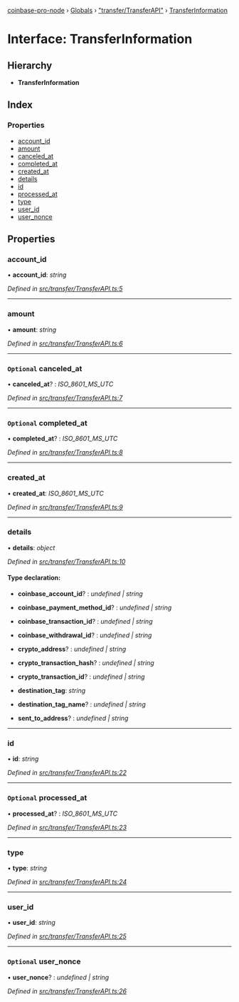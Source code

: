 [coinbase-pro-node](../README.md) › [Globals](../globals.md) › ["transfer/TransferAPI"](../modules/_transfer_transferapi_.md) › [TransferInformation](_transfer_transferapi_.transferinformation.md)

# Interface: TransferInformation

## Hierarchy

- **TransferInformation**

## Index

### Properties

- [account_id](_transfer_transferapi_.transferinformation.md#account_id)
- [amount](_transfer_transferapi_.transferinformation.md#amount)
- [canceled_at](_transfer_transferapi_.transferinformation.md#optional-canceled_at)
- [completed_at](_transfer_transferapi_.transferinformation.md#optional-completed_at)
- [created_at](_transfer_transferapi_.transferinformation.md#created_at)
- [details](_transfer_transferapi_.transferinformation.md#details)
- [id](_transfer_transferapi_.transferinformation.md#id)
- [processed_at](_transfer_transferapi_.transferinformation.md#optional-processed_at)
- [type](_transfer_transferapi_.transferinformation.md#type)
- [user_id](_transfer_transferapi_.transferinformation.md#user_id)
- [user_nonce](_transfer_transferapi_.transferinformation.md#optional-user_nonce)

## Properties

### account_id

• **account_id**: _string_

_Defined in [src/transfer/TransferAPI.ts:5](https://github.com/bennyn/coinbase-pro-node/blob/89f41a9/src/transfer/TransferAPI.ts#L5)_

---

### amount

• **amount**: _string_

_Defined in [src/transfer/TransferAPI.ts:6](https://github.com/bennyn/coinbase-pro-node/blob/89f41a9/src/transfer/TransferAPI.ts#L6)_

---

### `Optional` canceled_at

• **canceled_at**? : _ISO_8601_MS_UTC_

_Defined in [src/transfer/TransferAPI.ts:7](https://github.com/bennyn/coinbase-pro-node/blob/89f41a9/src/transfer/TransferAPI.ts#L7)_

---

### `Optional` completed_at

• **completed_at**? : _ISO_8601_MS_UTC_

_Defined in [src/transfer/TransferAPI.ts:8](https://github.com/bennyn/coinbase-pro-node/blob/89f41a9/src/transfer/TransferAPI.ts#L8)_

---

### created_at

• **created_at**: _ISO_8601_MS_UTC_

_Defined in [src/transfer/TransferAPI.ts:9](https://github.com/bennyn/coinbase-pro-node/blob/89f41a9/src/transfer/TransferAPI.ts#L9)_

---

### details

• **details**: _object_

_Defined in [src/transfer/TransferAPI.ts:10](https://github.com/bennyn/coinbase-pro-node/blob/89f41a9/src/transfer/TransferAPI.ts#L10)_

#### Type declaration:

- **coinbase_account_id**? : _undefined | string_

- **coinbase_payment_method_id**? : _undefined | string_

- **coinbase_transaction_id**? : _undefined | string_

- **coinbase_withdrawal_id**? : _undefined | string_

- **crypto_address**? : _undefined | string_

- **crypto_transaction_hash**? : _undefined | string_

- **crypto_transaction_id**? : _undefined | string_

- **destination_tag**: _string_

- **destination_tag_name**? : _undefined | string_

- **sent_to_address**? : _undefined | string_

---

### id

• **id**: _string_

_Defined in [src/transfer/TransferAPI.ts:22](https://github.com/bennyn/coinbase-pro-node/blob/89f41a9/src/transfer/TransferAPI.ts#L22)_

---

### `Optional` processed_at

• **processed_at**? : _ISO_8601_MS_UTC_

_Defined in [src/transfer/TransferAPI.ts:23](https://github.com/bennyn/coinbase-pro-node/blob/89f41a9/src/transfer/TransferAPI.ts#L23)_

---

### type

• **type**: _string_

_Defined in [src/transfer/TransferAPI.ts:24](https://github.com/bennyn/coinbase-pro-node/blob/89f41a9/src/transfer/TransferAPI.ts#L24)_

---

### user_id

• **user_id**: _string_

_Defined in [src/transfer/TransferAPI.ts:25](https://github.com/bennyn/coinbase-pro-node/blob/89f41a9/src/transfer/TransferAPI.ts#L25)_

---

### `Optional` user_nonce

• **user_nonce**? : _undefined | string_

_Defined in [src/transfer/TransferAPI.ts:26](https://github.com/bennyn/coinbase-pro-node/blob/89f41a9/src/transfer/TransferAPI.ts#L26)_
